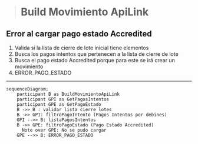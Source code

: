 > # Build Movimiento ApiLink

## Error al cargar pago estado Accredited  
1. Valida si la lista de cierre de lote inicial tiene elementos
2. Busca los pagos intentos que pertenecen a la lista de cierre de lote
3. Busca el pago estado Accredited porque para este se irá crear un movimiento
4. ERROR_PAGO_ESTADO
***


```mermaid
sequenceDiagram;
    participant B as BuildMovimientoApiLink
    participant GPI as GetPagosIntentos
    participant GPE as GetPagoEstado
    B ->> B : validar lista cierre lotes
    B ->> GPI: filtroPagoIntento (Pagos Intentos por debines)
    GPI -->> B: listaPagosIntentos 
    B ->> GPE: filtroPagoEstado (Pago Estado Accredited)
      Note over GPE: No se pudo cargar
    GPE -->> B: ERROR_PAGO_ESTADO
```


